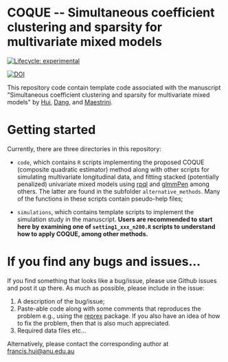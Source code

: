 # COQUE -- Simultaneous coefficient clustering and sparsity for multivariate mixed models

<!-- badges: start -->

[![Lifecycle: experimental](https://img.shields.io/badge/lifecycle-experimental-orange.svg)](https://www.tidyverse.org/lifecycle/#experimental)

[![DOI](https://zenodo.org/badge/667732583.svg)](https://zenodo.org/doi/10.5281/zenodo.8174027)

<!-- badges: end -->

<!-- `application_GBR`, which contains scripts applying the proposed method to the Great Barrier Reef data in the manuscript. Note the original data sources is from [Pichler et al., 2007](http://www.frdc.com.au/Archived-Reports/FRDC%20Projects/2003-021-DLD.pdf). We provide an example dataset that possess the same structure as the actual data used for analysis in the manuscript, but the responses have been masked to alter their original values. Also contained in this folder are a set of html files of `plotly` objects showing the regularization path (for the fit to the actual dataset), and hence the clustering/variable selection across the species for each covariate, as a function of the tuning parameter. -->

This repository code contain template code associated with the manuscript "Simultaneous coefficient clustering and sparsity for multivariate mixed models" by [Hui](https://francishui.netlify.app/), [Dang](https://sites.google.com/view/khuedungdang/home?authuser=0), and [Maestrini](https://sites.google.com/view/lucamaestrini).

# Getting started

Currently, there are three directories in this repository:

-   `code`, which contains `R` scripts implementing the proposed COQUE (composite quadratic estimator) method along with other scripts for simulating multivariate longitudinal data, and fitting stacked (potentially penalized) univariate mixed models using [rpql](https://cran.r-project.org/web/packages/rpql/index.html) and [glmmPen](https://cran.r-project.org/web/packages/glmmPen/index.html) among others. The latter are found in the subfolder `alternative_methods`. Many of the functions in these scripts contain pseudo-help files;

-   `simulations`, which contains template scripts to implement the simulation study in the manuscript. **Users are recommended to start here by examining one of `setting1_xxx_n200.R` scripts to understand how to apply COQUE, among other methods.**

# If you find any bugs and issues...

If you find something that looks like a bug/issue, please use Github issues and post it up there. As much as possible, please include in the issue:

1.  A description of the bug/issue;
2.  Paste-able code along with some comments that reproduces the problem e.g., using the [reprex](https://cran.r-project.org/web/packages/reprex/index.html) package. If you also have an idea of how to fix the problem, then that is also much appreciated.
3.  Required data files etc...

Alternatively, please contact the corresponding author at [francis.hui\@anu.edu.au](mailto:francis.hui@anu.edu.au)
